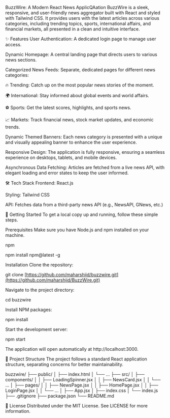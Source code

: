 BuzzWire: A Modern React News ApplicQAation
BuzzWire is a sleek, responsive, and user-friendly news aggregator built with React and styled with Tailwind CSS. It provides users with the latest articles across various categories, including trending topics, sports, international affairs, and financial markets, all presented in a clean and intuitive interface.

✨ Features
User Authentication: A dedicated login page to manage user access.

Dynamic Homepage: A central landing page that directs users to various news sections.

Categorized News Feeds: Separate, dedicated pages for different news categories:

🔥 Trending: Catch up on the most popular news stories of the moment.

🌍 International: Stay informed about global events and world affairs.

⚽ Sports: Get the latest scores, highlights, and sports news.

📈 Markets: Track financial news, stock market updates, and economic trends.

Dynamic Themed Banners: Each news category is presented with a unique and visually appealing banner to enhance the user experience.

Responsive Design: The application is fully responsive, ensuring a seamless experience on desktops, tablets, and mobile devices.

Asynchronous Data Fetching: Articles are fetched from a live news API, with elegant loading and error states to keep the user informed.

🛠️ Tech Stack
Frontend: React.js

Styling: Tailwind CSS

API: Fetches data from a third-party news API (e.g., NewsAPI, GNews, etc.)

🚀 Getting Started
To get a local copy up and running, follow these simple steps.

Prerequisites
Make sure you have Node.js and npm installed on your machine.

npm

npm install npm@latest -g


Installation
Clone the repository:

git clone [https://github.com/maharshijd/buzzwire.git](https://github.com/maharshijd/BuzzWire.git)


Navigate to the project directory:

cd buzzwire


Install NPM packages:

npm install


Start the development server:

npm start


The application will open automatically at http://localhost:3000.

📂 Project Structure
The project follows a standard React application structure, separating concerns for better maintainability.

buzzwire/
├── public/
│   ├── index.html
│   └── ...
├── src/
│   ├── components/
│   │   ├── LoadingSpinner.jsx
│   │   ├── NewsCard.jsx
│   │   └── ...
│   ├── pages/
│   │   ├── NewsPage.jsx
│   │   ├── HomePage.jsx
│   │   ├── LoginPage.jsx
│   │   └── ...
│   ├── App.jsx
│   ├── index.css
│   └── index.js
├── .gitignore
├── package.json
└── README.md


📄 License
Distributed under the MIT License. See LICENSE for more information.
